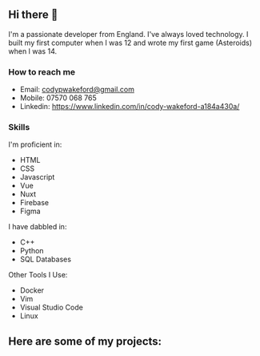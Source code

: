 ## Hi there 👋

I'm a passionate developer from England. I've always loved technology. I built my first computer when I was 12 and wrote my first game (Asteroids) when I was 14.

### How to reach me
- Email: codypwakeford@gmail.com
- Mobile: 07570 068 765
- Linkedin: https://www.linkedin.com/in/cody-wakeford-a184a430a/

### Skills 
I'm proficient in:
- HTML
- CSS
- Javascript
- Vue
- Nuxt
- Firebase
- Figma 
  
I have dabbled in:
- C++
- Python
- SQL Databases 

Other Tools I Use:
- Docker
- Vim
- Visual Studio Code
- Linux

## Here are some of my projects:
